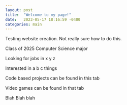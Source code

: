 ```yaml
---
layout: post
title:  "Welcome to my page!"
date:   2023-05-17 18:16:59 -0400
categories: main
---
```


Testing website creation. Not really sure how to do this.

Class of 2025
Computer Science major

Looking for jobs in x y z 

Interested in a b c things

Code based projects can be found in this tab

Video games can be found in that tab

Blah Blah blah
